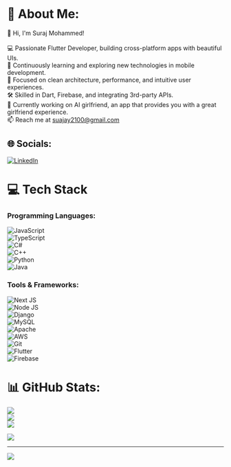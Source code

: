 # 💫 About Me:
👋 Hi, I'm Suraj Mohammed!<br><br>💻 Passionate Flutter Developer, building cross-platform apps with beautiful UIs.<br>🌱 Continuously learning and exploring new technologies in mobile development.<br>🚀 Focused on clean architecture, performance, and intuitive user experiences.<br>🛠 Skilled in Dart, Firebase, and integrating 3rd-party APIs.<br>👀 Currently working on AI girlfriend, an app that provides you with a great girlfriend experience.<br>📫 Reach me at suajay2100@gmail.com<br>


## 🌐 Socials:
[![LinkedIn](https://img.shields.io/badge/LinkedIn-%230077B5.svg?logo=linkedin&logoColor=white)](www.linkedin.com/in/suraj-mohammed-bb62b025a) 

<!--## 🏆 GitHub Trophies-->
<!--![](https://github-profile-trophy.vercel.app/?username=suajay&theme=radical&no-frame=false&no-bg=true&margin-w=4) -->


# 💻 Tech Stack

### **Programming Languages**:
![JavaScript](https://img.shields.io/badge/-JavaScript-333333?style=for-the-badge&logo=javascript)  
![TypeScript](https://img.shields.io/badge/-TypeScript-007ACC?style=for-the-badge&logo=typescript)  
![C#](https://img.shields.io/badge/-C%23-239120?style=for-the-badge&logo=csharp)  
![C++](https://img.shields.io/badge/-C%2B%2B-00599C?style=for-the-badge&logo=cplusplus)  
![Python](https://img.shields.io/badge/-Python-3670A0?style=for-the-badge&logo=python)  
![Java](https://img.shields.io/badge/-Java-F7DF1E?style=for-the-badge&logo=java)

### **Tools & Frameworks**:
![Next JS](https://img.shields.io/badge/-Next.js-000000?style=for-the-badge&logo=next.js)  
![Node JS](https://img.shields.io/badge/-Node.js-6DA55F?style=for-the-badge&logo=node.js)  
![Django](https://img.shields.io/badge/-Django-092E20?style=for-the-badge&logo=django)  
![MySQL](https://img.shields.io/badge/-MySQL-4479A1?style=for-the-badge&logo=mysql)  
![Apache](https://img.shields.io/badge/-Apache-D42029?style=for-the-badge&logo=apache)  
![AWS](https://img.shields.io/badge/-AWS-FF9900?style=for-the-badge&logo=amazon-aws)  
![Git](https://img.shields.io/badge/-Git-F05033?style=for-the-badge&logo=git)  
![Flutter](https://img.shields.io/badge/-Flutter-02569B?style=for-the-badge&logo=flutter)  
![Firebase](https://img.shields.io/badge/-Firebase-039BE5?style=for-the-badge&logo=firebase)


# 📊 GitHub Stats:
![](https://github-readme-stats.vercel.app/api?username=suajay&theme=dark&hide_border=false&include_all_commits=false&count_private=false)<br/>
![](https://github-readme-streak-stats.herokuapp.com/?user=suajay&theme=dark&hide_border=false)<br/>
![](https://github-readme-stats.vercel.app/api/top-langs/?username=suajay&theme=dark&hide_border=false&include_all_commits=false&count_private=false&layout=compact)


![](https://quotes-github-readme.vercel.app/api?type=horizontal&theme=radical)

---
[![](https://visitcount.itsvg.in/api?id=suajay&icon=0&color=0)](https://visitcount.itsvg.in)

<!-- Proudly created with GPRM ( https://gprm.itsvg.in ) -->
